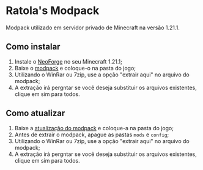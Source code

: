 # Ratola's Modpack
Modpack utilizado em servidor privado de Minecraft na versão 1.21.1.

## Como instalar
1. Instale o [NeoForge](https://neoforged.net/) no seu Minecraft 1.21.1;
2. Baixe o [modpack](https://github.com/IOplus/Ratolas-Modpack/releases/latest/) e coloque-o na pasta do jogo;
3. Utilizando o WinRar ou 7zip, use a opção "extrair aqui" no arquivo do modpack;
4. A extração irá pergntar se você deseja substituir os arquivos existentes, clique em sim para todos.

## Como atualizar
1. Baixe a [atualização do modpack](https://github.com/IOplus/Ratolas-Modpack/releases/latest/) e coloque-a na pasta do jogo;
2. Antes de extrair o modpack, apague as pastas `mods` e `config`;
3. Utilizando o WinRar ou 7zip, use a opção "extrair aqui" no arquivo do modpack;
4. A extração irá pergntar se você deseja substituir os arquivos existentes, clique em sim para todos.
